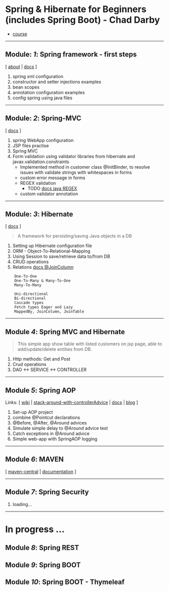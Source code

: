 # Spring & Hibernate for Beginners (includes Spring Boot) - Chad Darby
- [course](https://www.udemy.com/course/spring-hibernate-tutorial/)
***

## Module: _1_: Spring framework - first steps
[ 
[about](https://docs.spring.io/spring-framework/docs/current/spring-framework-reference/overview.html#overview) |
[docs](https://docs.spring.io/spring-framework/docs/current/spring-framework-reference/core.html#spring-core) 
 ]
1. spring xml configuration 
2. constructor and setter injections examples
3. bean scopes
4. annotation configuration examples
5. config spring using java files

***
## Module: _2_: Spring-MVC
[ 
[docs](https://docs.spring.io/spring-framework/docs/current/spring-framework-reference/web.html#spring-web)
 ]
1. spring WebApp configuration
2. JSP files practise
3. Spring MVC
4. Form validation using validator libraries from hibernate and javax.validation.constraints
    + Implemented method in customer class @InitBinder, to resolve issues with validate strings with whitespaces in forms
    + custom error message in forms
    + REGEX validation
        + TODO [docs java REGEX](https://docs.oracle.com/javase/tutorial/essential/regex/)
    + custom validator annotation 

***
## Module: _3_: Hibernate
[ 
[docs](https://hibernate.org/orm/documentation/5.4/)
 ]
>A framework for persisting/saving Java objects in a DB
1. Setting up Hibernate configuration file
2. ORM - Object-To-Relational-Mapping
3. Using Session to save/retrieve data to/from DB
4. CRUD operations 
5. Relations
        [docs @JoinColumn](https://docs.oracle.com/javaee/7/api/javax/persistence/JoinColumn.html#name--)
 ```
     One-To-One 
     One-To-Many & Many-To-One 
     Many-To-Many
 ```
 ```
     Uni-directional
     Bi-directional
     Cascade types
     Fetch types Eager and Lazy
     MappedBy, JoinColumn, JoinTable
 ```
*** 
## Module _4_: Spring MVC and Hibernate
>This simple app show table with listed customers on jsp page, 
able to add/update/delete entities from DB.
1. Http methods: Get and Post
2. Crud operations
3. DAO <-> SERVICE <-> CONTROLLER
        
***
## Module _5_: Spring AOP 
Links: 
[ 
[wiki](https://en.wikipedia.org/wiki/Aspect-oriented_programming) |
[stack-around-with-controllerAdvice](https://stackoverflow.com/questions/50702493/controlleradvice-not-working-when-around-is-present) |
[docs](https://docs.spring.io/spring-framework/docs/current/spring-framework-reference/core.html#aop) |
[blog](https://nullpointerexception.pl/jak-korzystac-ze-spring-aop/) 
 ]
 1. Set-up AOP project
 2. combine @Pointcut declarations
 3. @Before, @After, @Around advices
 4. Simulate simple delay to @Around advice test
 5. Catch exceptions in @Around advice
 6. Simple web-app with SpringAOP logging

***
## Module _6_: MAVEN
[ 
[maven-central](https://search.maven.org/) |
[documentation](https://maven.apache.org/guides/) 
 ]

***
## Module _7_: Spring Security 
 1. loading...
 
 
***
# In progress ... 

## Module _8_: Spring REST 
## Module _9_: Spring BOOT 
## Module _10_: Spring BOOT - Thymeleaf 
